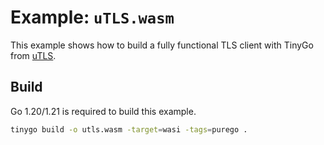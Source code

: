 # Example: `uTLS.wasm`

This example shows how to build a fully functional TLS client with TinyGo from [uTLS](https://github.com/refraction-networking/utls/tree/wasm). 

## Build

Go 1.20/1.21 is required to build this example.

```bash
tinygo build -o utls.wasm -target=wasi -tags=purego .
```